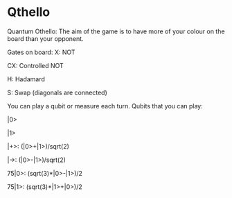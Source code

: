 # Qthello

Quantum Othello:
The aim of the game is to have more of your colour on the board than your opponent.

Gates on board:
X: NOT 

CX: Controlled NOT

H: Hadamard

S: Swap (diagonals are connected)


You can play a qubit or measure each turn.
Qubits that you can play:

|0>

|1>

|+>: (|0>+|1>)/sqrt(2)

|->: (|0>-|1>)/sqrt(2)

75|0>: (sqrt(3)*|0>-|1>)/2

75|1>: (sqrt(3)*|1>+|0>)/2
